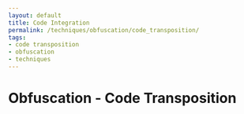 ```yaml
---
layout: default
title: Code Integration
permalink: /techniques/obfuscation/code_transposition/
tags:
- code transposition
- obfuscation
- techniques
---
```


Obfuscation - Code Transposition
================================
